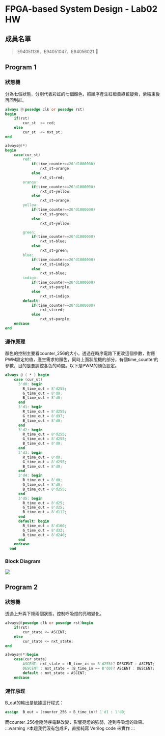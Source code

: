 # FPGA-based System Design - Lab02 HW
## 成員名單
>E94051136、E94051047、E94056021  :love_letter: 
>
## Program 1

### 狀態機
分為七個狀態，分別代表彩虹的七個顏色，照順序產生紅橙黃綠藍靛紫，紫結束後再回到紅。
```verilog
always @(posedge clk or posedge rst)
begin
	if(rst)
		cur_st	<= red;
	else
		cur_st	<= nxt_st;
end

always@(*)
begin
	case(cur_st)
		red:
			if(time_counter==20'd1000000)
				nxt_st=orange;
			else
				nxt_st=red;
		orange:
			if(time_counter==20'd1000000)
				nxt_st=yellow;
			else
				nxt_st=orange;		
		yellow:
			if(time_counter==20'd1000000)
				nxt_st=green;
			else
				nxt_st=yellow;	

		green:
			if(time_counter==20'd1000000)
				nxt_st=blue;
			else
				nxt_st=green;	
		blue:
			if(time_counter==20'd1000000)
				nxt_st=indigo;
			else
				nxt_st=blue;	
		indigo:
			if(time_counter==20'd1000000)
				nxt_st=purple;
			else
				nxt_st=indigo;	
		default:
			if(time_counter==20'd1000000)
				nxt_st=red;
			else
				nxt_st=purple;	
	endcase
end
```
### 運作原理
顏色的控制主要看counter_256的大小，透過在時序電路下更改這個參數，對應PWM設定的值，產生需求的顏色，同時上面狀態機的部分，有個time_counter的參數，目的是要調控各色的時間。以下是PWM的顏色設定。
```verilog
always @ ( * ) begin
    case (cur_st)
      3'd0: begin
        R_time_out = 8'd255;
        G_time_out = 8'd0;
        B_time_out = 8'd0;
      end
      3'd1: begin
        R_time_out = 8'd255;
        G_time_out = 8'd97;
        B_time_out = 8'd0;
      end
      3'd2: begin
        R_time_out = 8'd255;
        G_time_out = 8'd255;
        B_time_out = 8'd0;
      end
      3'd3: begin
        R_time_out = 8'd0;
        G_time_out = 8'd255;
        B_time_out = 8'd0;
      end
	  3'd4: begin
        R_time_out = 8'd0;
        G_time_out = 8'd0;
        B_time_out = 8'd255;
      end
	  3'd5: begin
        R_time_out = 8'd25;
        G_time_out = 8'd25;
        B_time_out = 8'd112;
      end
      default: begin
        R_time_out = 8'd160;
        G_time_out = 8'd32;
        B_time_out = 8'd240;
      end
    endcase
  end
```
### Block Diagram
![](https://i.imgur.com/kq4WMnH.png)


## Program 2
### 狀態機
透過上升與下降兩個狀態，控制呼吸燈的亮暗變化。
```verilog
always@(posedge clk or posedge rst)begin
	if(rst)
		cur_state <= ASCENT;
	else
		cur_state <= nxt_state;
end

always@(*)begin
	case(cur_state)
		ASCENT: nxt_state = (B_time_in == 8'd255)? DESCENT : ASCENT;
		DESCENT : nxt_state = (B_time_in == 8'd0)? ASCENT : DESCENT;
		default : nxt_state = ASCENT;
	endcase
```
### 運作原理
B_out的輸出是依據這行程式：
```verilog
assign	B_out = (counter_256 < B_time_in)? 1'd1 : 1'd0;
```
而counter_256會隨時序電路改變，影響亮燈的強弱，達到呼吸燈的效果。
:::warning
:zap:本題我們沒有包成IP，直接純寫 Verilog code 來實作
:::